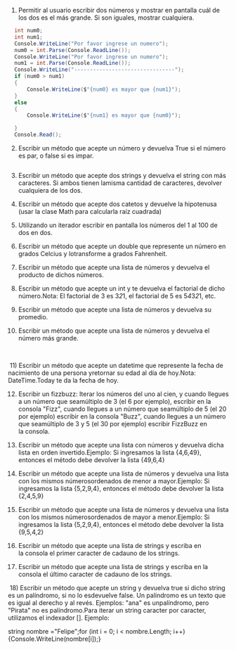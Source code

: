 1) Permitir al usuario escribir dos números y mostrar en pantalla cuál de los dos es el más grande. Si son iguales, mostrar cualquiera.
```cs
  int num0;
  int num1;
  Console.WriteLine("Por favor ingrese un numero");
  num0 = int.Parse(Console.ReadLine());
  Console.WriteLine("Por favor ingrese un numero");
  num1 = int.Parse(Console.ReadLine());
  Console.WriteLine("--------------------------------");
  if (num0 > num1)
  {
      Console.WriteLine($"{num0} es mayor que {num1}");
  }
  else
  {
      Console.WriteLine($"{num1} es mayor que {num0}");

  }
  Console.Read();
```
2) Escribir un método que acepte un número y devuelva True si el número es par, o false si es impar.
```cs

```

3) Escribir un método que acepte dos strings y devuelva el string con más caracteres. Si ambos tienen lamisma cantidad de caracteres, devolver cualquiera de los dos.
4) Escribir un método que acepte dos catetos y devuelve la hipotenusa (usar la clase Math para calcularla raíz cuadrada)
5) Utilizando un iterador escribir en pantalla los números del 1 al 100 de dos en dos.
6) Escribir un método que acepte un double que represente un número en grados Celcius y lotransforme a grados Fahrenheit.
7) Escribir un método que acepte una lista de números y devuelva el producto de dichos números.
8) Escribir un método que acepte un int y te devuelva el factorial de dicho número.Nota: El factorial de 3 es 3*2*1, el factorial de 5 es 5*4*3*2*1, etc.
9) Escribir un método que acepte una lista de números y devuelva su promedio.

10) Escribir un método que acepte una lista de números y devuelva el número más grande.

 

 11) Escribir un método que acepte un datetime que represente la fecha de nacimiento de una persona yretornar su edad al día de hoy.Nota: DateTime.Today te da la fecha de hoy.

 12) Escribir un fizzbuzz: Iterar los números del uno al cien, y cuando llegues a un número que seamúltiplo de 3 (el 6 por ejemplo), escribir en la consola "Fizz", cuando llegues a un número que seamúltiplo de 5 (el 20 por ejemplo) escribir en la consola "Buzz", cuando llegues a un número que seamúltiplo de 3 y 5 (el 30 por ejemplo) escribir FizzBuzz en la consola.

 13) Escribir un método que acepte una lista con números y devuelva dicha lista en orden invertido.Ejemplo: Si ingresamos la lista {4,6,49}, entonces el método debe devolver la lista {49,6,4}

 14) Escribir un método que acepte una lista de números y devuelva una lista con los mismos númerosordenados de menor a mayor.Ejemplo: Si ingresamos la lista {5,2,9,4}, entonces el método debe devolver la lista {2,4,5,9}

 15) Escribir un método que acepte una lista de números y devuelva una lista con los mismos númerosordenados de mayor a menor.Ejemplo: Si ingresamos la lista {5,2,9,4}, entonces el método debe devolver la lista {9,5,4,2}

 16) Escribir un método que acepte una lista de strings y escriba en la consola el primer caracter de cadauno de los strings.

 17) Escribir un método que acepte una lista de strings y escriba en la consola el último caracter de cadauno de los strings.

 18) Escribir un método que acepte un string y devuelva true si dicho string es un palíndromo, si no lo esdevuelve false. Un palíndromo es un texto que es igual al derecho y al revés. Ejemplos: "ana" es unpalíndromo, pero "Pirata" no es palíndromo.Para iterar un string caracter por caracter, utilizamos el indexador []. Ejemplo:

string nombre ="Felipe";for (int i = 0; i < nombre.Length; i++){Console.WriteLine(nombre[i]);}